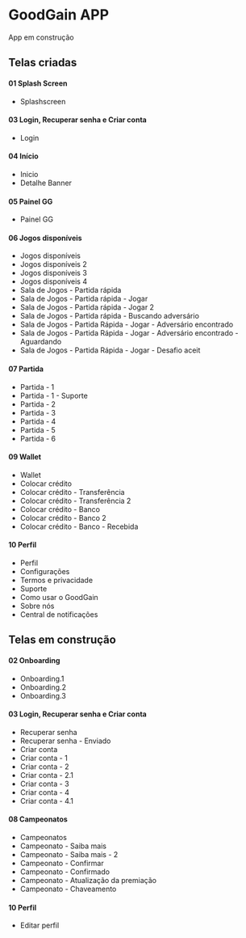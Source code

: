 # GoodGain APP

App em construção

## Telas criadas

#### 01 Splash Screen
 * Splashscreen

#### 03 Login, Recuperar senha e Criar conta
* Login

#### 04 Início
* Inicio
* Detalhe Banner

#### 05 Painel GG
* Painel GG

#### 06 Jogos disponíveis
* Jogos disponíveis
* Jogos disponíveis 2
* Jogos disponíveis 3
* Jogos disponíveis 4
* Sala de Jogos - Partida rápida
* Sala de Jogos - Partida rápida - Jogar
* Sala de Jogos - Partida rápida - Jogar 2
* Sala de Jogos - Partida rápida - Buscando adversário
* Sala de Jogos - Partida Rápida - Jogar - Adversário encontrado
* Sala de Jogos - Partida Rápida - Jogar - Adversário encontrado - Aguardando
* Sala de Jogos - Partida Rápida - Jogar - Desafio aceit

#### 07 Partida
* Partida - 1
* Partida - 1 - Suporte
* Partida - 2
* Partida - 3
* Partida - 4
* Partida - 5
* Partida - 6

#### 09 Wallet
* Wallet
* Colocar crédito
* Colocar crédito - Transferência
* Colocar crédito - Transferência 2
* Colocar crédito - Banco
* Colocar crédito - Banco 2
* Colocar crédito - Banco - Recebida

#### 10 Perfil
* Perfil
* Configurações
* Termos e privacidade
* Suporte
* Como usar o GoodGain
* Sobre nós
* Central de notificações

## Telas em construção

#### 02 Onboarding
* Onboarding.1
* Onboarding.2
* Onboarding.3
 
#### 03 Login, Recuperar senha e Criar conta
* Recuperar senha
* Recuperar senha - Enviado
* Criar conta
* Criar conta - 1
* Criar conta - 2
* Criar conta - 2.1
* Criar conta - 3
* Criar conta - 4
* Criar conta - 4.1

#### 08 Campeonatos
* Campeonatos
* Campeonato - Saiba mais
* Campeonato - Saiba mais - 2
* Campeonato - Confirmar
* Campeonato - Confirmado
* Campeonato - Atualização da premiação
* Campeonato - Chaveamento

#### 10 Perfil
* Editar perfil
